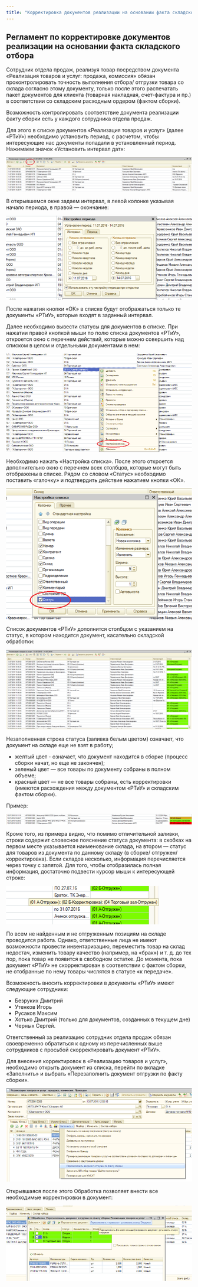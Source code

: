 ```yaml
---
title: "Корректировка документов реализации на основании факта складского отбора"
---
```


## Регламент по корректировке документов реализации на основании факта складского отбора

Сотрудник отдела продаж, реализуя товар посредством документа «Реализация товаров и услуг: продажа, комиссия» обязан проконтролировать точность выполнения отбора/ отгрузки товара со склада согласно этому документу, только после этого распечатать пакет документов для клиента (товарная накладная, счет-фактура и пр.) в соответствии со складским расходным ордером (фактом сборки).

Возможность контролировать соответствие документа реализации факту сборки есть у каждого сотрудника отдела продаж.

Для этого в списке документов «Реализация товаров и услуг» (далее «РТиУ») необходимо установить период, с расчетом, чтобы интересующие нас документы попадали в установленный период. Нажимаем значок «Установить интервал дат»:

![](notesorg/_attach/lu259803uf3q7_tmp_5803a731faa2f95e.png)

В открывшемся окне задаем интервал, в левой колонке указывая начало периода, в правой — окончание:

![](notesorg/_attach/lu259803uf3q7_tmp_8cd7d1866288c6b2.png)

После нажатия кнопки «ОК» в списке будут отображаться только те документы «РТиУ», которые входят в заданный интервал.

Далее необходимо вывести статусы для документов в списке. При нажатии правой кнопкой мыши по полю списка документов «РТиУ», откроется окно с перечнем действий, которые можно совершить над списком в целом и отдельными документами в нем:

![](notesorg/_attach/lu259803uf3q7_tmp_de36678fd50d1589.png)

Необходимо нажать «Настройка списка». После этого откроется дополнительно окно с перечнем всех столбцов, которые могут быть отображены в списке. Рядом со словом «Статус» необходимо поставить «галочку» и подтвердить действие нажатием кнопки «ОК».

![](notesorg/_attach/lu259803uf3q7_tmp_319b3fc848c12954.png)

Список документов «РТиУ» дополнится столбцом с указанием на статус, в котором находится документ, касательно складской обработки:

![](notesorg/_attach/lu259803uf3q7_tmp_44b1f23af25c7b8f.png)

Незаполненная строка статуса (заливка белым цветом) означает, что документ на складе еще не взят в работу;

- желтый цвет - означает, что документ находится в сборке (процесс сборки начат, но еще не закончен);
- зеленый цвет — все товары по документу собраны в полном объеме;
- красный цвет — не все товары собраны, есть корректировки (имеются расхождения между документом «РТиУ» и складским фактом сборки).

Пример:

![](notesorg/_attach/lu259803uf3q7_tmp_8dce7dcb4293190c.png)

Кроме того, из примера видно, что помимо отличительной заливки, строки содержит словесное пояснение статуса документа: в скобках на первом месте указывается наименование склада, на втором — статус для товаров из документа по данному складу (в сборке/ отгружен/ корректировка). Если складов несколько, информация перечисляется через точку с запятой. Для того, чтобы отобразилась полная информация, достаточно подвести курсор мыши к интересующей строке:

![](notesorg/_attach/lu259803uf3q7_tmp_4e7cd12a8d5ae6c7.png)

По всем не найденным и не отгруженным позициям на складе проводится работа. Однако, ответственные лица не имеют возможности провести инвентаризацию, переместить товар на склад недостач, изменить товару качество (например, на «брак») и т. д. до тех пор, пока товар не появится в свободном остатке. До момента, пока документ «РТиУ» не скорректирован в соответствии с фактом сборки, не отобранные по нему товары числятся в статусе «к передаче».

Возможность вносить корректировки в документы «РТиУ» имеют следующие сотрудники:

- Безруких Дмитрий
- Утенков Игорь
- Русаков Максим
- Хотько Дмитрий (только для документов, созданных в текущем дне)
- Черных Сергей.

Ответственный за реализацию сотрудник отдела продаж обязан своевременно обратиться к одному из перечисленных выше сотрудников с просьбой скорректировать документ «РТиУ».

Для внесения корректировок в «Реализацию товаров и услуг», необходимо открыть документ из списка, перейти по вкладке «Заполнить» и выбрать «Перезаполнить документ отгрузки по факту сборки».

![](notesorg/_attach/lu259803uf3q7_tmp_e30465bd22b3b37e.png)

Открывшаяся после этого Обработка позволяет внести все необходимые корректировки в документ:

![](notesorg/_attach/lu259803uf3q7_tmp_814890c63b4b72ad.png)
